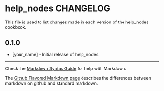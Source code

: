 help_nodes CHANGELOG
====================

This file is used to list changes made in each version of the help_nodes cookbook.

0.1.0
-----
- [your_name] - Initial release of help_nodes

- - -
Check the [Markdown Syntax Guide](http://daringfireball.net/projects/markdown/syntax) for help with Markdown.

The [Github Flavored Markdown page](http://github.github.com/github-flavored-markdown/) describes the differences between markdown on github and standard markdown.
